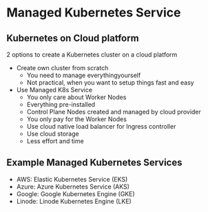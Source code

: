 # Managed Kubernetes Service

## Kubernetes on Cloud platform
2 options to create a Kubernetes cluster on a cloud platform
* Create own cluster from scratch
  * You need to manage everythingyourself
  * Not practical, when you want to setup things fast and easy
* Use Managed K8s Service
  * You only care about Worker Nodes
  * Everything pre-installed
  * Control Plane Nodes created and managed by cloud provider
  * You only pay for the Worker Nodes
  * Use cloud native load balancer for Ingress controller
  * Use cloud storage
  * Less effort and time

## Example Managed Kubernetes Services
* AWS: Elastic Kubernetes Service (EKS)
* Azure: Azure Kubernetes Service (AKS)
* Google: Google Kubernetes Engine (GKE)
* Linode: Linode Kubernetes Engine (LKE)
 